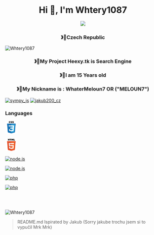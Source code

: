 <h1 align="center">Hi 👋, I'm Whtery1087</h1>
<p align="center">
  <a align="center" href="https://github.com/DenverCoder1/readme-typing-svg"><img src="https://readme-typing-svg.herokuapp.com?&font=IBM+Plex+Sans&color=F72EE2&size=25&lines=Welcome+to+my+GitHub+Profile!;I'm+a+Front+end+developer;I'm Making Websites;I'm Whtery1087" /></a>
</p>
<h3 align="center">》🎉Czech Republic</h3>

<p align="left"> <img src="https://komarev.com/ghpvc/?username=Whtery1087&label=Profile%20View's&color=3b3b3b&style=plastic" alt="Whtery1087" /> </p>

<h3 align="center">》🔎My Project Heexy.tk is Search Engine</h3>
<h3 align="center">》🔴I am 15 Years old</h3></h3>
<h3 align="center">》🍉My Nickname is : WhaterMeloun7 OR ("MELOUN7")</h3>

<p align="left">
<a href="https://twitter.com/Meloun7D" target="blank"><img align="center" src="https://raw.githubusercontent.com/rahuldkjain/github-profile-readme-generator/master/src/images/icons/Social/twitter.svg" alt="sympy_js" height="30" width="40" /></a>
<a href="https://www.instagram.com/meloun7.png/" target="blank"><img align="center" src="https://raw.githubusercontent.com/rahuldkjain/github-profile-readme-generator/master/src/images/icons/Social/instagram.svg" alt="jakub200_cz" height="30" width="40" /></a>

<h3 align="left">Languages</h3>
<p align="left"> <a href="https://www.w3schools.com/css/" target="_blank"> <img src="https://raw.githubusercontent.com/devicons/devicon/master/icons/css3/css3-original-wordmark.svg" alt="css3" width="40" height="40"/> 
  
  </a> <a href="https://www.w3schools.com/html/" target="_blank">
 <img src="https://raw.githubusercontent.com/devicons/devicon/master/icons/html5/html5-original-wordmark.svg" alt="node.js" width="40" height="40"/> </a> </a>

<a href="https://www.w3schools.com/nodejs/" target="_blank"> <img src="https://www.itnetwork.cz/images/10733/nodejs/nodejs_logo.png" alt="node.js" width="40" height="40"/> </a> 

<a href="https://www.w3schools.com/js/" target="_blank"> <img src="https://upload.wikimedia.org/wikipedia/commons/thumb/9/99/Unofficial_JavaScript_logo_2.svg/480px-Unofficial_JavaScript_logo_2.svg.png" alt="node.js" width="40" height="40"/> </a>

<a href="https://www.w3schools.com/php/" target="_blank"> <img src="https://upload.wikimedia.org/wikipedia/commons/thumb/2/27/PHP-logo.svg/1200px-PHP-logo.svg.png" alt="php" width="40" height="40"/> </a> 

<a href="https://www.mongodb.com/" target="_blank"> <img src="https://images.g2crowd.com/uploads/product/image/large_detail/large_detail_a0b9e371c09d15b9a0b48ed84b31ed35/mongodb-atlas.png" alt="php" width="40" height="40"/> </a> 


<br><br><p><img align="center" src="https://github-readme-stats.vercel.app/api/top-langs?username=Whtery1087&show_icons=true&theme=dark&locale=en&layout=compact" alt="Whtery1087
" /></p>



> README.md Ispirated by Jakub (Sorry jakube trochu jsem si to vypučil Mrk Mrk)
